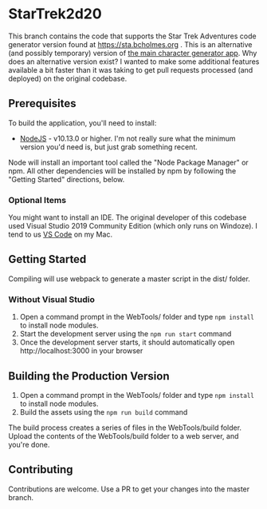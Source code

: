 # StarTrek2d20

This branch contains the code that supports the Star Trek Adventures code generator version found at
https://sta.bcholmes.org . This is an alternative (and possibly temporary) version of [the main character
generator app](https://sta.modiphiusapps.hostinguk.org/). Why does an alternative version exist? I wanted to
make some additional features available a bit faster than it was taking to get pull requests processed (and
deployed) on the original codebase.

## Prerequisites

To build the application, you'll need to install:

- [NodeJS](https://nodejs.org/en/) - v10.13.0 or higher. I'm not really sure what the minimum version you'd
  need is, but just grab something recent.

Node will install an important tool called the "Node Package Manager" or npm. All other dependencies will
be installed by npm by following the "Getting Started" directions, below.

### Optional Items

You might want to install an IDE. The original developer of this codebase used Visual Studio 2019
Community Edition (which only runs on Windoze). I tend to us [VS Code](https://code.visualstudio.com/)
on my Mac.

## Getting Started

Compiling will use webpack to generate a master script in the dist/ folder.

### Without Visual Studio

1. Open a command prompt in the WebTools/ folder and type ```npm install``` to install node modules.
2. Start the development server using the ```npm run start``` command
3. Once the development server starts, it should automatically open http://localhost:3000 in your browser

## Building the Production Version

1. Open a command prompt in the WebTools/ folder and type ```npm install``` to install node modules.
2. Build the assets using the ```npm run build``` command

The build process creates a series of files in the WebTools/build folder. Upload the contents of the
WebTools/build folder to a web server, and you're done.

## Contributing
Contributions are welcome. Use a PR to get your changes into the master branch.
